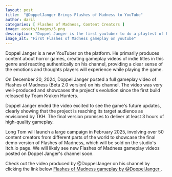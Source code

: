 ```yaml
---
layout: post
title:  "@DoppelJanger Brings Flashes of Madness to YouTube"
author: daril
categories: [ Flashes of Madness, Content Creators ]
image: assets/images/5.png
description: "Doppel Janger is the first youtuber to do a playtest of Flashes of Madness in his channel"
image_alt: "First Flashes of Madness gameplay on youtube"
---
```

Doppel Janger is a new YouTuber on the platform. He primarily produces content about horror games, creating gameplay videos of indie titles in this genre and reacting authentically on his channel, providing a clear sense of the emotions and thoughts players will experience while playing the game.

On December 20, 2024, Doppel Janger posted a full gameplay video of Flashes of Madness (Beta 2.0 version) on his channel. The video was very well-produced and showcases the project's evolution since the first build released by Team Kraken Hunters.

Doppel Janger ended the video excited to see the game's future updates, clearly showing that the project is reaching its target audience as envisioned by TKH. The final version promises to deliver at least 3 hours of high-quality gameplay.

Long Tom will launch a large campaign in February 2025, involving over 50 content creators from different parts of the world to showcase the final demo version of Flashes of Madness, which will be sold on the studio's Itch.io page. We will likely see new Flashes of Madness gameplay videos posted on Doppel Janger's channel soon.

<p>
    Check out the video produced by @DoppelJanger on his channel by clicking the link below
    <a href="https://www.youtube.com/watch?v=FiO77GFfU8s&t=3s&ab_channel=DoppelJanger" target="_blank">
        Flashes of Madness gameplay by @DoppelJanger
    </a>.
</p>
